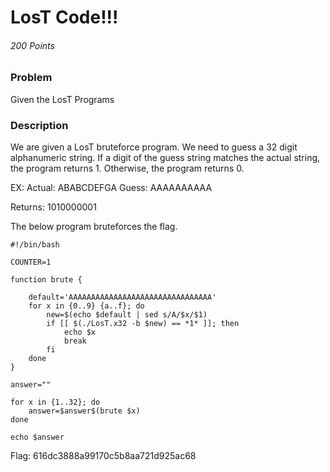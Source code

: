 # LosT Code!!!
###### 200 Points

### Problem
Given the LosT Programs

### Description
We are given a LosT bruteforce program.
We need to guess a 32 digit alphanumeric string.
If a digit of the guess string matches the actual string, the program returns 1. 
Otherwise, the program returns 0.

EX:
Actual: ABABCDEFGA
Guess: AAAAAAAAAA

Returns: 1010000001

The below program bruteforces the flag.
```
#!/bin/bash

COUNTER=1

function brute {

    default='AAAAAAAAAAAAAAAAAAAAAAAAAAAAAAAA'
    for x in {0..9} {a..f}; do
        new=$(echo $default | sed s/A/$x/$1)
        if [[ $(./LosT.x32 -b $new) == *1* ]]; then
            echo $x
            break
        fi
    done
}

answer=""

for x in {1..32}; do
    answer=$answer$(brute $x)
done

echo $answer
```
Flag: 616dc3888a99170c5b8aa721d925ac68
